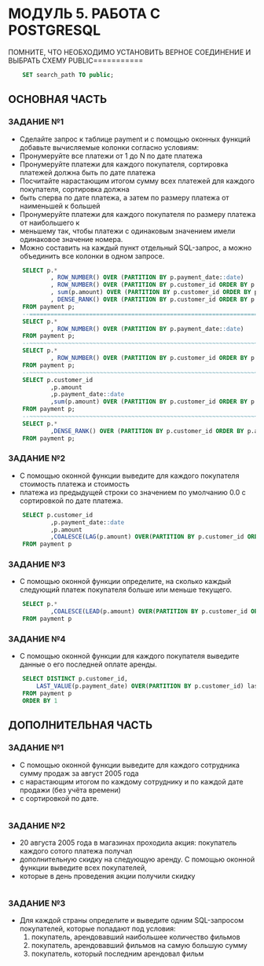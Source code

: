 # МОДУЛЬ 5. РАБОТА С POSTGRESQL
ПОМНИТЕ, ЧТО НЕОБХОДИМО УСТАНОВИТЬ ВЕРНОЕ СОЕДИНЕНИЕ И ВЫБРАТЬ СХЕМУ PUBLIC===========
```SQL
    SET search_path TO public;
```
## ОСНОВНАЯ ЧАСТЬ

### ЗАДАНИЕ №1
* Сделайте запрос к таблице payment и с помощью оконных функций добавьте вычисляемые колонки согласно условиям:
* Пронумеруйте все платежи от 1 до N по дате платежа
* Пронумеруйте платежи для каждого покупателя, сортировка платежей должна быть по дате платежа
* Посчитайте нарастающим итогом сумму всех платежей для каждого покупателя, сортировка должна 
* быть сперва по дате платежа, а затем по размеру платежа от наименьшей к большей
* Пронумеруйте платежи для каждого покупателя по размеру платежа от наибольшего к
* меньшему так, чтобы платежи с одинаковым значением имели одинаковое значение номера.
* Можно составить на каждый пункт отдельный SQL-запрос, а можно объединить все колонки в одном запросе.
```SQL
    SELECT p.* 
            , ROW_NUMBER() OVER (PARTITION BY p.payment_date::date)  
            , ROW_NUMBER() OVER (PARTITION BY p.customer_id ORDER BY p.payment_date) 
            , sum(p.amount) OVER (PARTITION BY p.customer_id ORDER BY p.payment_date::date asc, p.amount asc)
            , DENSE_RANK() OVER (PARTITION BY p.customer_id ORDER BY p.amount desc) 
    FROM payment p; 
    --====================================================================================================== 
    SELECT p.* 
            , ROW_NUMBER() OVER (PARTITION BY p.payment_date::date)  
    FROM payment p; 
    --~~~~~~~~~~~~~~~~~~~~~~~~~~~~~~~~~~~~~~~~~~~~~~~~~~~~~~~~~~~~~~~~~~~~~~~~~~~~~~~~~~~~~~~~~~~~~~~~~~~~~~  
    SELECT p.* 
            , ROW_NUMBER() OVER (PARTITION BY p.customer_id ORDER BY p.payment_date) 
    FROM payment p;
    --~~~~~~~~~~~~~~~~~~~~~~~~~~~~~~~~~~~~~~~~~~~~~~~~~~~~~~~~~~~~~~~~~~~~~~~~~~~~~~~~~~~~~~~~~~~~~~~~~~~~~~  
    SELECT p.customer_id
            ,p.amount
            ,p.payment_date::date
            ,sum(p.amount) OVER (PARTITION BY p.customer_id ORDER BY p.payment_date::date asc, p.amount asc)
    FROM payment p; 
    --~~~~~~~~~~~~~~~~~~~~~~~~~~~~~~~~~~~~~~~~~~~~~~~~~~~~~~~~~~~~~~~~~~~~~~~~~~~~~~~~~~~~~~~~~~~~~~~~~~~~~~  
    SELECT p.* 
            ,DENSE_RANK() OVER (PARTITION BY p.customer_id ORDER BY p.amount desc) 
    FROM payment p;

```

### ЗАДАНИЕ №2
* С помощью оконной функции выведите для каждого покупателя стоимость платежа и стоимость 
* платежа из предыдущей строки со значением по умолчанию 0.0 с сортировкой по дате платежа.
```SQL
    SELECT p.customer_id
            ,p.payment_date::date
            ,p.amount
            ,COALESCE(LAG(p.amount) OVER(PARTITION BY p.customer_id ORDER BY p.payment_date ),'0.0')::varchar new_amount 	
    FROM payment p 
```

### ЗАДАНИЕ №3
* С помощью оконной функции определите, на сколько каждый следующий платеж покупателя больше или меньше текущего.
```SQL
    SELECT p.* 
            ,COALESCE(LEAD(p.amount) OVER(PARTITION BY p.customer_id ORDER BY p.payment_date ),0.0) - p.amount "Разница м/у платежами" 	
    FROM payment p 
```

### ЗАДАНИЕ №4
* С помощью оконной функции для каждого покупателя выведите данные о его последней оплате аренды.
```SQL
    SELECT DISTINCT p.customer_id,
        LAST_VALUE(p.payment_date) OVER(PARTITION BY p.customer_id)	last_payment	
    FROM payment p 
    ORDER BY 1
```

## ДОПОЛНИТЕЛЬНАЯ ЧАСТЬ
### ЗАДАНИЕ №1
* С помощью оконной функции выведите для каждого сотрудника сумму продаж за август 2005 года 
* с нарастающим итогом по каждому сотруднику и по каждой дате продажи (без учёта времени) 
* с сортировкой по дате.
```SQL
```

### ЗАДАНИЕ №2
* 20 августа 2005 года в магазинах проходила акция: покупатель каждого сотого платежа получал
* дополнительную скидку на следующую аренду. С помощью оконной функции выведите всех покупателей,
* которые в день проведения акции получили скидку
```SQL
```

### ЗАДАНИЕ №3
* Для каждой страны определите и выведите одним SQL-запросом покупателей, которые попадают под условия:
    1. покупатель, арендовавший наибольшее количество фильмов
    2. покупатель, арендовавший фильмов на самую большую сумму
    3. покупатель, который последним арендовал фильм
```SQL
```